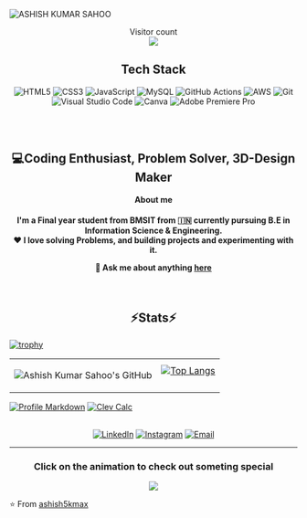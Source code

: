 ![ASHISH KUMAR SAHOO](https://github.com/user-attachments/assets/ab07bffc-2078-4cde-938d-2ab0d1060992)

<p align="center"> 
  Visitor count<br>
  <img src="https://profile-counter.glitch.me/darksparks474/count.svg" />
</p>


<div align="center">
<h2>Tech Stack</h2>


![HTML5](https://img.shields.io/badge/html5-%23E34F26.svg?&style=for-the-badge&logo=html5&logoColor=white)
![CSS3](https://img.shields.io/badge/css3-%231572B6.svg?&style=for-the-badge&logo=css3&logoColor=white)
![JavaScript](https://img.shields.io/badge/javascript-%23323330.svg?&style=for-the-badge&logo=javascript&logoColor=%23F7DF1E)
![MySQL](https://img.shields.io/badge/mysql-%2300f.svg?style=for-the-badge&logo=mysql&logoColor=white)
![GitHub Actions](https://img.shields.io/badge/github%20actions-%232671E5.svg?style=for-the-badge&logo=githubactions&logoColor=white)
![AWS](https://img.shields.io/badge/Amazon_AWS-%23232F3E.svg?style=for-the-badge&logo=amazon-aws&logoColor=%23FF9900)
![Git](https://img.shields.io/badge/git-%23F05033.svg?style=for-the-badge&logo=git&logoColor=white)
![Visual Studio Code](https://img.shields.io/badge/Visual_Studio_Code-0078d7.svg?style=for-the-badge&logo=visual-studio-code&logoColor=white)
![Canva](https://img.shields.io/badge/Canva-00C4CC?style=for-the-badge&logo=canva&logoColor=white)
![Adobe Premiere Pro](https://img.shields.io/badge/Adobe%20Premiere%20Pro-9999FF?style=for-the-badge&logo=adobe%20premiere%20pro&logoColor=white)

<br/>
<br/>
  <h2>💻Coding Enthusiast, Problem Solver, 3D-Design Maker</h2>
  <p><strong>About me</strong></p>
  
  <h4>
    I'm a Final year student from BMSIT from 🇮🇳 currently pursuing B.E in Information Science & Engineering.
<div align="center">
   ❤️ I love solving Problems, and building projects and experimenting with it.
   
   💬 Ask me about anything [**here**](mailto:ashish10112093@gmail.com)
</div>
  </h4>
  <br/>
  <h2>⚡Stats⚡</h2>
</div>


[![trophy](https://github-profile-trophy.vercel.app/?username=ashish5kmax&theme=dracula&no-bg=true)](https://github.com/ryo-ma/github-profile-trophy)
<table>
  <tr>
    <td>

![Ashish Kumar Sahoo's GitHub](https://github-readme-stats.vercel.app/api?username=ashish5kmax&show=reviews,discussions_started,discussions_answered,prs_merged,prs_merged_percentage&theme=radical)
    </td>
    <td>[![Top Langs](https://github-readme-stats.vercel.app/api/top-langs/?username=ashish5kmax&theme=radical&layout=pie)](https://github.com/ashish5kmax/github-readme-stats)


    
  </tr>
</table>

[![Profile Markdown](https://github-readme-stats.vercel.app/api/pin/?username=ashish5kmax&repo=ashish5kmax&theme=dark)](https://github.com/ashish5kmax/ashish5kmax)
[![Clev Calc](https://github-readme-stats.vercel.app/api/pin/?username=ashish5kmax&repo=Clev-Calc&theme=dark)](https://github.com/ashish5kmax/Clev-Calc)
<br/>
<br/>

<p align="center">
<a href="https://www.linkedin.com/in/ashish-kumar-sahoo-260643229/"><img alt="LinkedIn" src="https://img.shields.io/badge/LinkedIn-Ashish%20Kumar%20Sahoo-blue?style=flat-square&logo=linkedin"></a>
<a href="https://www.instagram.com/ashish_4k_mx/"><img alt="Instagram" src="https://img.shields.io/badge/Instagram-ashish_kr_4k_-blue?style=flat-square&logo=instagram"></a>
<a href="mailto:ashish10112093@gmail.com"><img alt="Email" src="https://img.shields.io/badge/Email-ashish10112093@gmail.com-blue?style=flat-square&logo=gmail"></a>
</p>

<hr/>

<div align="center">
  <h3> Click on the animation to check out someting special</h3>
  <a href="https://ashish5kmax.github.io/Snake-Game/" target="_blank">
    <img src="https://raw.githubusercontent.com/ashish5kmax/piyush97/master/charts/github-snake-dark.svg" />
  </a>
</div>






⭐️ From [ashish5kmax](https://github.com/ashish5kmax)

